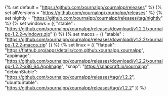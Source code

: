 {% set default = "https://github.com/xournalpp/xournalpp/releases" %}
{% set allVersions = "https://github.com/xournalpp/xournalpp/releases" %}
{% set nightly = "https://github.com/xournalpp/xournalpp/releases/tag/nightly" %}
{% set windows =
    ({
        "stable" : "https://github.com/xournalpp/xournalpp/releases/download/v1.2.2/xournalpp-1.2.2-windows.zip"
    })
%}
{% set macos =
    ({
        "stable" : "https://github.com/xournalpp/xournalpp/releases/download/v1.2.2/xournalpp-1.2.2-macos.zip"
    })
%}
{% set linux =
    ({
        "flatpak": "https://flathub.org/apps/details/com.github.xournalpp.xournalpp",
        "appimage": "https://github.com/xournalpp/xournalpp/releases/download/v1.2.2/xournalpp-1.2.2-x86_64.AppImage",
        "snap": "https://snapcraft.io/xournalpp",
        "debianStable": "https://github.com/xournalpp/xournalpp/releases/tag/v1.2.2",
        "ubuntuStable": "https://github.com/xournalpp/xournalpp/releases/tag/v1.2.2"
    })
%}
